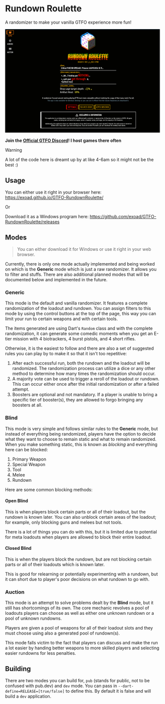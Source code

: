 # Rundown Roulette

A randomizer to make your vanilla GTFO experience more fun!

<img src="./repository/screenshot.png" width=800 />

**Join the [Official GTFO Discord](https://www.discord.com/invite/gtfo)! I host games there often**

> [!WARNING]
> A lot of the code here is dreamt up by at like 4-6am so it might not be the best :)

## Usage

You can either use it right in your browser here: https://exoad.github.io/GTFO-RundownRoulette/

Or

Download it as a Windows program here: https://github.com/exoad/GTFO-RundownRoulette/releases

## Modes

> You can either download it for Windows or use it right in your web browser.

Currently, there is only one mode actually implemented and being worked on which is the
**Generic** mode which is just a raw randomizer. It allows you to filter and stuffs. There are also
additional planned modes that will be documented below and implemented in the future.

### Generic

This mode is the default and vanilla randomizer. It features a complete randomization of the loadout
and rundown. You can assign filters to this mode by using the control buttons at the top of the page,
this way you can limit your run to certain weapons and with certain tools.

The items generated are using Dart's `Random` class and with the complete randomization, it can
generate some comedic moments when you get an E-tier mission with 4 biotrackers, 4 burst pistols, and
4 short rifles.

Otherwise, it is the easiest to follow and there are also a set of suggested rules you can play by
to make it so that it isn't too repetitive:

1. After each successful run, both the rundown and the loadout will be randomized. The randomization process can utilize a dice or any other method to determine how many times the randomization should occur.
2. A majority vote can be used to trigger a reroll of the loadout or rundown. This can occur either once after the initial randomization or after a failed attempt.
3. Boosters are optional and not mandatory. If a player is unable to bring a specific tier of booster(s), they are allowed to forgo bringing any boosters at all.

### Blind

This mode is very simple and follows similar rules to the **Generic** mode, but instead of everything being
randomized, players have the option to decide what they want to choose to remain static and what to remain
randomized. When you make something static, this is known as *blocking* and everything here can be blocked:

1. Primary Weapon
2. Special Weapon
3. Tool
4. Melee
5. Rundown

Here are some common blocking methods:

#### Open Blind

This is when players block certain parts or all of their loadout, but the rundown is known later. You can
also unblock certain areas of the loadout; for example, only blocking guns and melees but not tools.

There is a lot of things you can do with this, but it is limited due to potential for meta loadouts when players
are allowed to block their entire loadout.

#### Closed Blind

This is when the players block the rundown, but are not blocking certain parts or all of their loadouts which is
known later.

This is good for relearning or potentially experimenting with a rundown, but it can short due to player's poor
decisions on what rundown to go with.

### Auction

This mode is an attempt to solve problems dealt by the **Blind** mode, but it still has shortcomings of its own.
The core mechanic revolves a pool of loadouts players can choose as well as either one unknown rundown or a pool
of unknown rundowns.

Players are given a pool of weapons for all of their loadout slots and they must choose using also a generated pool
of rundown(s).

This mode falls victim to the fact that players can discuss and make the run a lot easier by handing better weapons
to more skilled players and selecting easier rundowns for less penalties.

## Building

There are two modes you can build for, `pub` (stands for public, not to be confused with pub.dev) and `dev` mode. You can pass in `--dart-define=RELEASE=[true/false]` to define this. By default it is false and will build a `dev` application.
